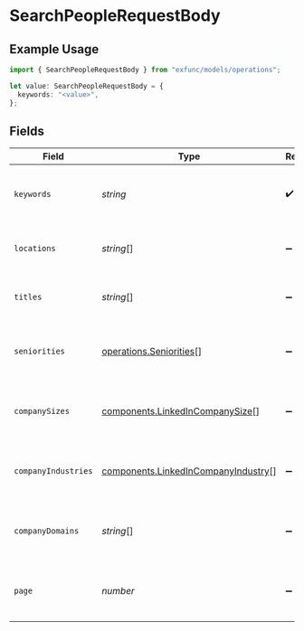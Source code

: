 # SearchPeopleRequestBody

## Example Usage

```typescript
import { SearchPeopleRequestBody } from "exfunc/models/operations";

let value: SearchPeopleRequestBody = {
  keywords: "<value>",
};
```

## Fields

| Field                                                                                      | Type                                                                                       | Required                                                                                   | Description                                                                                |
| ------------------------------------------------------------------------------------------ | ------------------------------------------------------------------------------------------ | ------------------------------------------------------------------------------------------ | ------------------------------------------------------------------------------------------ |
| `keywords`                                                                                 | *string*                                                                                   | :heavy_check_mark:                                                                         | Keywords to search for in people profiles                                                  |
| `locations`                                                                                | *string*[]                                                                                 | :heavy_minus_sign:                                                                         | List of locations to filter the search                                                     |
| `titles`                                                                                   | *string*[]                                                                                 | :heavy_minus_sign:                                                                         | List of job titles to filter the search                                                    |
| `seniorities`                                                                              | [operations.Seniorities](../../models/operations/seniorities.md)[]                         | :heavy_minus_sign:                                                                         | List of seniority levels to filter the search                                              |
| `companySizes`                                                                             | [components.LinkedInCompanySize](../../models/components/linkedincompanysize.md)[]         | :heavy_minus_sign:                                                                         | List of company size ranges to filter the search                                           |
| `companyIndustries`                                                                        | [components.LinkedInCompanyIndustry](../../models/components/linkedincompanyindustry.md)[] | :heavy_minus_sign:                                                                         | List of company industry tags to filter the search                                         |
| `companyDomains`                                                                           | *string*[]                                                                                 | :heavy_minus_sign:                                                                         | List of company domains to filter the search                                               |
| `page`                                                                                     | *number*                                                                                   | :heavy_minus_sign:                                                                         | Page number for pagination (default is 1)                                                  |